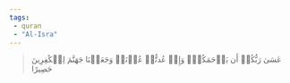 ```yaml
---
tags: 
 - quran 
 - "Al-Isra"
---
```


> عَسَىٰ رَبُّكُمۡ أَن يَرۡحَمَكُمۡۚ وَإِنۡ عُدتُّمۡ عُدۡنَاۚ وَجَعَلۡنَا جَهَنَّمَ لِلۡكَٰفِرِينَ حَصِيرًا

